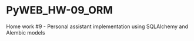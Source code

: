 # PyWEB_HW-09_ORM
Home work #9 - Personal assistant implementation using SQLAlchemy and Alembic models

